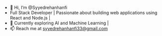 - 👋 Hi, I’m @Syyedrehanhanfi
- Full Stack Developer | Passionate about building web applications using React and Node.js |
- 🌱 Currently exploring AI and Machine Learning |
- 📫 Reach me at syyedrehanhanfi33@gmail.com
  

<!---
Syyedrehanhanfi/Syyedrehanhanfi is a ✨ special ✨ repository because its `README.md` (this file) appears on your GitHub profile.
You can click the Preview link to take a look at your changes.
--->
